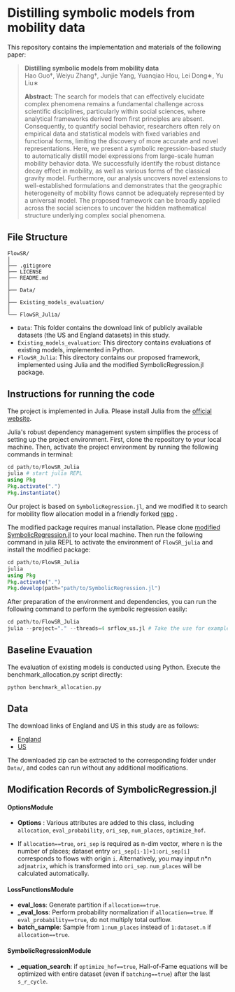 # Distilling symbolic models from mobility data

This repository contains the implementation and materials of the following paper:
>**Distilling symbolic models from mobility data**   
Hao Guo†, Weiyu Zhang†, Junjie Yang, Yuanqiao Hou, Lei Dong∗, Yu Liu∗
>  
>**Abstract:** The search for models that can effectively elucidate complex phenomena remains a fundamental challenge across scientific disciplines, particularly within social sciences, where analytical frameworks derived from first principles are absent. Consequently, to quantify social behavior, researchers often rely on empirical data and statistical models with fixed variables and functional forms, limiting the discovery of more accurate and novel representations. Here, we present a symbolic regression-based study to automatically distill model expressions from large-scale human mobility behavior data. We successfully identify the robust distance decay effect in mobility, as well as various forms of the classical gravity model. Furthermore, our analysis uncovers novel extensions to well-established formulations and demonstrates that the geographic heterogeneity of mobility flows cannot be adequately represented by a universal model. The proposed framework can be broadly applied across the social sciences to uncover the hidden mathematical structure underlying complex social phenomena.

## File Structure
    FlowSR/
    │
    ├── .gitignore              
    ├── LICENSE                 
    ├── README.md              
    │
    ├── Data/
    │   
    ├── Existing_models_evaluation/       
    │
    └── FlowSR_Julia/       

- `Data`: This folder contains the download link of publicly available datasets (the US and England datasets) in this study.
- `Existing_models_evaluation`: This directory contains evaluations of existing models, implemented in Python.
- `FlowSR_Julia`: This directory contains our proposed framework, implemented using Julia and the modified SymbolicRegression.jl package.

## Instructions for running the code
The project is implemented in Julia. Please install Julia from the [official website](https://julialang.org/downloads/).

Julia's robust dependency management system simplifies the process of setting up the project environment. First, clone the repository to your local machine. Then, activate the project environment by running the following commands in terminal:
```julia
cd path/to/FlowSR_Julia
julia # start julia REPL
using Pkg
Pkg.activate(".")
Pkg.instantiate()
```

Our project is based on `SymbolicRegression.jl`, and we modified it to search for mobility flow allocation model in a friendly forked [repo](https://github.com/urbansci/SymbolicRegression.jl) . 

The modified package requires manual installation. Please clone [modified SymbolicRegression.jl](https://github.com/urbansci/SymbolicRegression.jl) to your local machine. Then run the following command in julia REPL to activate the environment of `FlowSR_julia` and install the modified package:
```julia
cd path/to/FlowSR_Julia
julia
using Pkg
Pkg.activate(".")
Pkg.develop(path="path/to/SymbolicRegression.jl")
```

After preparation of the environment and dependencies, you can run the following command to perform the symbolic regression easily:

```julia
cd path/to/FlowSR_Julia
julia --project="." --threads=4 srflow_us.jl # Take the use for example 
```


## Baseline Evauation
The evaluation of existing models is conducted using Python. Execute the benchmark_allocation.py script directly:
```
python benchmark_allocation.py
```

## Data
The download links of England and US in this study are as follows:
- [England](https://www.dropbox.com/scl/fi/xicio4dlez4fgtx9w9mcw/England.zip?rlkey=s35nev99ztzlc42pbtjcp8e2i&st=tqxbk0wn&dl=0)
- [US](https://www.dropbox.com/scl/fi/61vvp8h9drhw4tihif3ql/US.zip?rlkey=nvu6mvbivl6i7t6jq11h23i5z&st=5daoutgr&dl=0)

The downloaded zip can be extracted to the corresponding folder under `Data/`, and codes can run without any additional modifications.

## Modification Records of SymbolicRegression.jl 

#### OptionsModule

-  **Options** : Various attributes are added to this class, including `allocation`, `eval_probability`, `ori_sep`, `num_places`,  `optimize_hof`. 

- If `allocation==true`, `ori_sep` is required as n-dim vector, where n is the number of places; dataset entry `ori_sep[i-1]+1:ori_sep[i]` corresponds to flows with origin `i`. Alternatively, you may input n*n `adjmatrix`, which is transformed into `ori_sep`. `num_places` will be calculated automatically.  

#### LossFunctionsModule

- **eval_loss**: Generate partition if `allocation==true`.  
- **_eval_loss**: Perform probability normalization if `allocation==true`. If `eval_probability==true`, do not multiply total outflow.
- **batch_sample**: Sample from `1:num_places` instead of `1:dataset.n` if `allocation==true`.

#### SymbolicRegressionModule
- **_equation_search**: if `optimize_hof==true`, Hall-of-Fame equations will be optimized with entire dataset (even if `batching==true`) after the last `s_r_cycle`.
